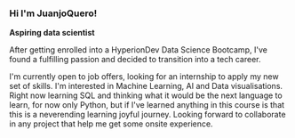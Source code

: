 ### Hi I'm JuanjoQuero!


**Aspiring data scientist** 

After getting enrolled into a HyperionDev Data Science Bootcamp, 
I've found a fulfilling passion and decided to transition into a tech career.

I'm currently open to job offers, looking for an internship to apply my new set of skills.
I'm interested in Machine Learning, AI and Data visualisations. 
Right now learning SQL and thinking what it would be the next language to learn, for now only Python,
but if I've learned anything in this course is that this is a neverending learning joyful journey.
Looking forward to collaborate in any project that help me get some onsite experience.  

